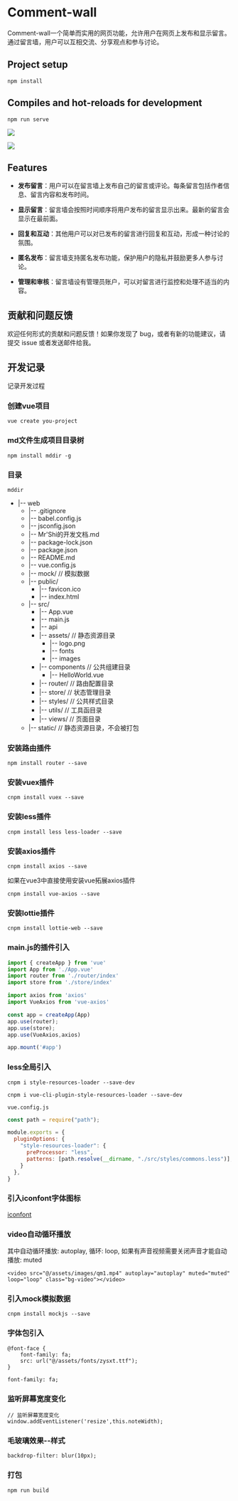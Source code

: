 # Comment-wall

Comment-wall一个简单而实用的网页功能，允许用户在网页上发布和显示留言。通过留言墙，用户可以互相交流、分享观点和参与讨论。

## Project setup
```
npm install
```

## Compiles and hot-reloads for development
```
npm run serve
```

![](https://alandodo-1315761622.cos.ap-beijing.myqcloud.com/blog/x287.jpg)

![](https://alandodo-1315761622.cos.ap-beijing.myqcloud.com/blog/x288.jpg)

##  Features

- **发布留言**：用户可以在留言墙上发布自己的留言或评论。每条留言包括作者信息、留言内容和发布时间。

- **显示留言**：留言墙会按照时间顺序将用户发布的留言显示出来。最新的留言会显示在最前面。

- **回复和互动**：其他用户可以对已发布的留言进行回复和互动，形成一种讨论的氛围。

- **匿名发布**：留言墙支持匿名发布功能，保护用户的隐私并鼓励更多人参与讨论。

- **管理和审核**：留言墙设有管理员账户，可以对留言进行监控和处理不适当的内容。

## 贡献和问题反馈

欢迎任何形式的贡献和问题反馈！如果你发现了 bug，或者有新的功能建议，请提交 issue 或者发送邮件给我。

## 开发记录

记录开发过程

### 创建vue项目
```
vue create you-project
```

### md文件生成项目目录树
```
npm install mddir -g
```

### 目录
```
mddir
```

* |-- web
    * |-- .gitignore
    * |-- babel.config.js
    * |-- jsconfig.json
    * |-- Mr'Shi的开发文档.md
    * |-- package-lock.json
    * |-- package.json
    * |-- README.md
    * |-- vue.config.js
    * |-- mock/                // 模拟数据
    * |-- public/
        *  |-- favicon.ico
        *  |-- index.html
    * |-- src/
        *  |-- App.vue
        *  |-- main.js
        *  |-- api
        *  |-- assets/         // 静态资源目录
            *  |-- logo.png
            *  |-- fonts
            *  |-- images
        *  |-- components      // 公共组建目录
            *  |-- HelloWorld.vue
        *  |-- router/         // 路由配置目录
        *  |-- store/          // 状态管理目录
        *  |-- styles/         // 公共样式目录
        *  |-- utils/          // 工具函目录
        *  |-- views/          // 页面目录
    * |-- static/             // 静态资源目录，不会被打包

### 安装路由插件
```
npm install router --save
```

### 安装vuex插件
```
cnpm install vuex --save
```

### 安装less插件
```
cnpm install less less-loader --save
```

### 安装axios插件
```
cnpm install axios --save
```
如果在vue3中直接使用安装vue拓展axios插件
```
cnpm install vue-axios --save
```

### 安装lottie插件
```
cnpm install lottie-web --save
```


### main.js的插件引入
```js
import { createApp } from 'vue'
import App from './App.vue'
import router from './router/index'
import store from './store/index'

import axios from 'axios'
import VueAxios from 'vue-axios'

const app = createApp(App)
app.use(router);
app.use(store);
app.use(VueAxios,axios)

app.mount('#app')
```

### less全局引入
```
cnpm i style-resources-loader --save-dev
```

```
cnpm i vue-cli-plugin-style-resources-loader --save-dev
```

`vue.config.js`
```js
const path = require("path");

module.exports = {
  pluginOptions: {
    "style-resources-loader": {
      preProcessor: "less",
      patterns: [path.resolve(__dirname, "./src/styles/commons.less")], // 引入全局less
    }
  },
}
```

### 引入iconfont字体图标
[iconfont](https://www.iconfont.cn/)

### video自动循环播放
其中自动循环播放: autoplay, 循环: loop, 如果有声音视频需要关闭声音才能自动播放: muted
```
<video src="@/assets/images/qm1.mp4" autoplay="autoplay" muted="muted" loop="loop" class="bg-video"></video>
```

### 引入mock模拟数据
```
cnpm install mockjs --save
```

### 字体包引入
```
@font-face {
    font-family: fa;
    src: url("@/assets/fonts/zysxt.ttf");
}

```

```
font-family: fa;
```

### 监听屏幕宽度变化
```
// 监听屏幕宽度变化
window.addEventListener('resize',this.noteWidth);
```

### 毛玻璃效果--样式
```
backdrop-filter: blur(10px);
```

### 打包
```
npm run build
```